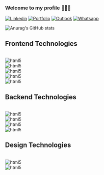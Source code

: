### Welcome to my profile 🤸‍♂️🔥



[![Linkedin](https://img.shields.io/badge/LinkedIn-0077B5?style=for-the-badge&logo=linkedin&logoColor=white)](https://www.linkedin.com/in/tiago-rodrigues-7456211b2/) [![Portfolio](https://img.shields.io/website?label=MY%20PORTFOLIO&style=for-the-badge&url=https://tiagofrontendeveloper.com)](https://tiagofrontendeveloper.com) [![Outlook](https://img.shields.io/badge/Microsoft_Outlook-0078D4?style=for-the-badge&logo=microsoft-outlook&logoColor=white)](https://outlook.live.com/mail/0/deeplink/compose?to=tiagofrontendeveloper@outlook.com) [![Whatsapp](https://img.shields.io/badge/WhatsApp-25D366?style=for-the-badge&logo=whatsapp&logoColor=white)](https://api.whatsapp.com/send?phone=+351937397471)


![Anurag's GitHub stats](https://github-readme-stats.vercel.app/api?username=tiago-rodrigs&show_icons=true&theme=radical)


## Frontend Technologies

<div style="display: inline_block"><br/>

<img align="center" alt="html5"  src="https://img.shields.io/badge/HTML5-E34F26?style=for-the-badge&logo=html5&logoColor=white"/> 

<br/>

<img align="center" alt="html5"  src="https://img.shields.io/badge/CSS3-1572B6?style=for-the-badge&logo=css3&logoColor=white"/>

<br/>

<img align="center" alt="html5"  src="https://img.shields.io/badge/JavaScript-323330?style=for-the-badge&logo=javascript&logoColor=F7DF1E"/>

<br/>

<img align="center" alt="html5"  src="https://img.shields.io/badge/React-20232A?style=for-the-badge&logo=react&logoColor=61DAFB"/>

<br/>

<img align="center" alt="html5"  src="https://img.shields.io/badge/Bootstrap-563D7C?style=for-the-badge&logo=bootstrap&logoColor=white"/>

<br/>


## Backend Technologies

<div style="display: inline_block"><br/>

<img align="center" alt="html5"  src="https://img.shields.io/badge/Node.js-43853D?style=for-the-badge&logo=node.js&logoColor=white"/> 

<br/>

<img align="center" alt="html5"  src="https://img.shields.io/badge/MongoDB-4EA94B?style=for-the-badge&logo=mongodb&logoColor=white"/>

<br/>


<img align="center" alt="html5"  src="https://img.shields.io/badge/Netlify-00C7B7?style=for-the-badge&logo=netlify&logoColor=white"/>

<br/>


<img align="center" alt="html5"  src="https://img.shields.io/badge/Firebase-E34F26?style=for-the-badge&color=orange"/>

<br/>


## Design Technologies

<div style="display: inline_block"><br/>

<img align="center" alt="html5"  src="https://img.shields.io/badge/Figma-E34F26?style=for-the-badge&color=black"/> 

<br/>

<img align="center" alt="html5"  src="https://img.shields.io/badge/Canva-E34F26?style=for-the-badge&color=blue"/> 

<br/>
